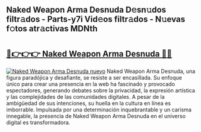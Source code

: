 ## Naked Weapon Arma Desnuda D𝚎sn𝚞dos filtr𝚊dos - Parts-y7i Vid𝚎os filtr𝚊dos - N𝚞evas f𝚘tos atr𝚊ctivas MDNth

# <h2><a href="http://mb6zy1a.tromn.icu/?c=Naked+Weapon+Arma+Desnuda">🔗👉👉👉 Naked Weapon Arma Desnuda 🔗🔗</a></h2>

[![Naked Weapon Arma Desnuda nuevo](https://i.imgur.com/pEAQMta.gif)](http://mb6zy1a.tromn.icu/?c=Naked+Weapon+Arma+Desnuda)
Naked Weapon Arma Desnuda, una figura paradójica y desafiante, se resiste a ser encasillada. Su enfoque único para crear una presencia en la web ha fascinado y provocado espectadores, generando debates sobre la privacidad, la expresión artística y las complejidades de las comunidades digitales. A pesar de la ambigüedad de sus intenciones, su huella en la cultura en línea es imborrable. Impulsada por una determinación inquebrantable y un carisma innegable, la presencia de Naked Weapon Arma Desnuda en el universo digital es transformadora.
